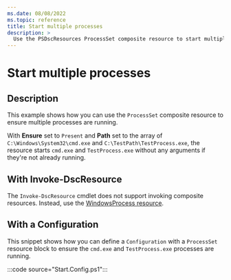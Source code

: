 ```yaml
---
ms.date: 08/08/2022
ms.topic: reference
title: Start multiple processes
description: >
  Use the PSDscResources ProcessSet composite resource to start multiple processes.
---
```


# Start multiple processes

## Description

This example shows how you can use the `ProcessSet` composite resource to ensure multiple processes
are running.

With **Ensure** set to `Present` and **Path** set to the array of `C:\Windows\System32\cmd.exe` and
`C:\TestPath\TestProcess.exe`, the resource starts `cmd.exe` and `TestProcess.exe` without any
arguments if they're not already running.

## With Invoke-DscResource

The `Invoke-DscResource` cmdlet does not support invoking composite resources. Instead, use the
[WindowsProcess resource][1].

## With a Configuration

This snippet shows how you can define a `Configuration` with a `ProcessSet` resource block to ensure
the `cmd.exe` and `TestProcess.exe` processes are running.

:::code source="Start.Config.ps1":::

<!-- Reference Links -->

[1]: ../WindowsProcess/WindowsProcess.md
